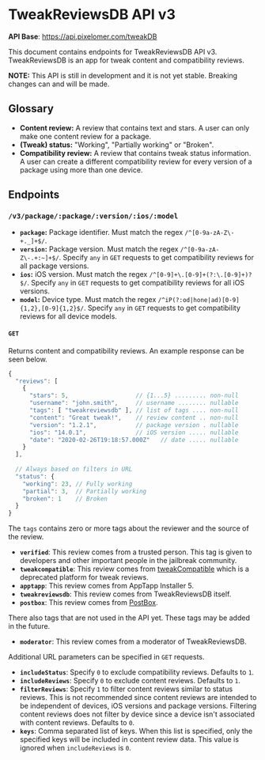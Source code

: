 # TweakReviewsDB API v3

**API Base**: https://api.pixelomer.com/tweakDB

This document contains endpoints for TweakReviewsDB API v3. TweakReviewsDB is an app for tweak content and compatibility reviews.

**NOTE:** This API is still in development and it is not yet stable. Breaking changes can and will be made.

## Glossary

- **Content review:** A review that contains text and stars. A user can only make one content review for a package.
- **(Tweak) status:** "Working", "Partially working" or "Broken".
- **Compatibility review:** A review that contains tweak status information. A user can create a different compatibility review for every version of a package using more than one device.

## Endpoints

### `/v3/package/:package/:version/:ios/:model`

- **`package`:** Package identifier. Must match the regex `/^[0-9a-zA-Z\-+._]+$/`.
- **`version`:** Package version. Must match the regex `/^[0-9a-zA-Z\-.+:~]+$/`. Specify `any` in `GET` requests to get compatibility reviews for all package versions.
- **`ios`:** iOS version. Must match the regex `/^[0-9]+\.[0-9]+(?:\.[0-9]+)?$/`. Specify `any` in `GET` requests to get compatibility reviews for all iOS versions.
- **`model`:** Device type. Must match the regex `/^iP(?:od|hone|ad)[0-9]{1,2},[0-9]{1,2}$/`. Specify `any` in `GET` requests to get compatibility reviews for all device models.

#### `GET`

Returns content and compatibility reviews. An example response can be seen below.

```javascript
{
  "reviews": [
    {
      "stars": 5,                   // {1...5} ......... non-null
      "username": "john.smith",     // username ........ nullable
      "tags": [ "tweakreviewsdb" ], // list of tags .... non-null
      "content": "Great tweak!",    // review content .. non-null
      "version": "1.2.1",           // package version . nullable
      "ios": "14.0.1",              // iOS version ..... nullable
      "date": "2020-02-26T19:18:57.000Z"   // date ..... nullable
    }
  ],
  
  // Always based on filters in URL
  "status": {
    "working": 23, // Fully working
    "partial": 3,  // Partially working
    "broken": 1    // Broken
  }
}
```

The `tags` contains zero or more tags about the reviewer and the source of the review.
- **`verified`**: This review comes from a trusted person. This tag is given to developers and other important people in the jailbreak community.
- **`tweakcompatible`**: This review comes from [tweakCompatible](https://github.com/jlippold/tweakCompatible) which is a deprecated platform for tweak reviews.
- **`apptapp`**: This review comes from AppTapp Installer 5.
- **`tweakreviewsdb`**: This review comes from TweakReviewsDB itself.
- **`postbox`**: This review comes from [PostBox](https://getpostbox.now.sh/).

There also tags that are not used in the API yet. These tags may be added in the future.
- **`moderator`**: This review comes from a moderator of TweakReviewsDB.

Additional URL parameters can be specified in `GET` requests.
- **`includeStatus`**: Specify `0` to exclude compatibility reviews. Defaults to `1`.
- **`includeReviews`**: Specify `0` to exclude content reviews. Defaults to `1`.
- **`filterReviews`**: Specify `1` to filter content reviews similar to status reviews. This is not recommended since content reviews are intended to be independent of devices, iOS versions and package versions. Filtering content reviews does not filter by device since a device isn't associated with content reviews. Defaults to `0`.
- **`keys`**: Comma separated list of keys. When this list is specified, only the specified keys will be included in content review data. This value is ignored when `includeReviews` is `0`.
